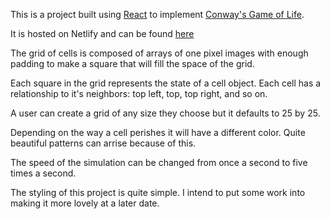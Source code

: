 This is a project built using [React](https://reactjs.org/) to implement [Conway's Game of Life](https://en.wikipedia.org/wiki/Conway%27s_Game_of_Life).

It is hosted on Netlify and can be found [here](https://flamboyant-knuth-2f9b68.netlify.app/)

The grid of cells is composed of arrays of one pixel images with enough padding to make a square that will fill the space of the grid.

Each square in the grid represents the state of a cell object. Each cell has a relationship to it's neighbors: top left, top, top right, and so on. 

A user can create a grid of any size they choose but it defaults to 25 by 25.

Depending on the way a cell perishes it will have a different color. Quite beautiful patterns can arrise because of this.

The speed of the simulation can be changed from once a second to five times a second.

The styling of this project is quite simple. I intend to put some work into making it more lovely at a later date.

